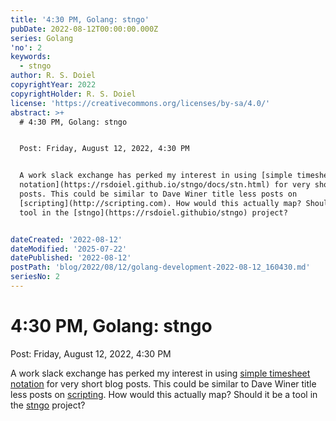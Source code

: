 ```yaml
---
title: '4:30 PM, Golang: stngo'
pubDate: 2022-08-12T00:00:00.000Z
series: Golang
'no': 2
keywords:
  - stngo
author: R. S. Doiel
copyrightYear: 2022
copyrightHolder: R. S. Doiel
license: 'https://creativecommons.org/licenses/by-sa/4.0/'
abstract: >+
  # 4:30 PM, Golang: stngo


  Post: Friday, August 12, 2022, 4:30 PM


  A work slack exchange has perked my interest in using [simple timesheet
  notation](https://rsdoiel.github.io/stngo/docs/stn.html) for very short blog
  posts. This could be similar to Dave Winer title less posts on
  [scripting](http://scripting.com). How would this actually map? Should it be a
  tool in the [stngo](https://rsdoiel.githubio/stngo) project?


dateCreated: '2022-08-12'
dateModified: '2025-07-22'
datePublished: '2022-08-12'
postPath: 'blog/2022/08/12/golang-development-2022-08-12_160430.md'
seriesNo: 2
---
```


# 4:30 PM, Golang: stngo

Post: Friday, August 12, 2022, 4:30 PM

A work slack exchange has perked my interest in using [simple timesheet notation](https://rsdoiel.github.io/stngo/docs/stn.html) for very short blog posts. This could be similar to Dave Winer title less posts on [scripting](http://scripting.com). How would this actually map? Should it be a tool in the [stngo](https://rsdoiel.githubio/stngo) project?
